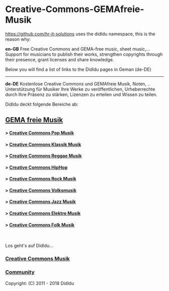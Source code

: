 # Creative-Commons-GEMAfreie-Musik

https://github.com/hr-it-solutions uses the didldu namespace, this is the reason why:

**en-GB**
Free Creative Commons and GEMA-free music, sheet music,...
Support for musicians to publish their works, strengthen copyrights through their presence, grant licenses and share knowledge.

Below you will find a list of links to the Didldu pages in Geman (de-DE)

---

**de-DE** Kostenlose Creative Commons und GEMAfreie Musik, Noten, ..
Unterstützung für Musiker Ihre Werke zu veröffentlichen, Urheberrechte durch Ihre Präsenz zu stärken, Lizenzen zu erteilen und Wissen zu teilen.

Didldu deckt folgende Bereiche ab:

## [GEMA freie Musik](https://www.didldu.de)

#### > [Creative Commons Pop Musik](https://www.didldu.de/free/pop)

#### > [Creative Commons Klassik Musik](https://www.didldu.de/free/classical)

#### > [Creative Commons Reggae Musik](https://www.didldu.de/free/reggae)

#### > [Creative Commons HipHop](https://www.didldu.de/free/hiphop)

#### > [Creative Commons Rock Musik](https://www.didldu.de/free/rock)

#### > [Creative Commons Volksmusik](https://www.didldu.de/free/folk)

#### > [Creative Commons Jazz Musik](https://www.didldu.de/free/jazz)

#### > [Creative Commons Elektro Musik](https://www.didldu.de/free/electronic)

#### > [Creative Commons Folk Musik](https://www.didldu.de/free/folksy)

<br>

Los geht's auf Didldu...

### [Creative Commons Musik](https://www.didldu.de/free)

### [Community](https://www.didldu.de/community)

Copyright: (C) 2011 - 2018 Didldu<br>
